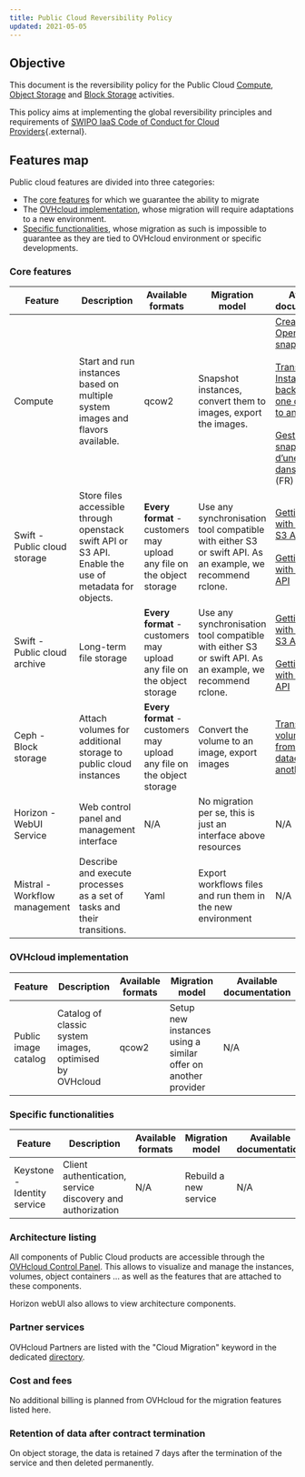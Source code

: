 ```yaml
---
title: Public Cloud Reversibility Policy
updated: 2021-05-05
---
```


## Objective

This document is the reversibility policy for the Public Cloud [Compute](https://www.ovhcloud.com/en-gb/public-cloud/compute/), [Object Storage](https://www.ovhcloud.com/en-gb/public-cloud/object-storage/) and [Block Storage](https://www.ovhcloud.com/en-gb/public-cloud/block-storage/) activities.

This policy aims at implementing the global reversibility principles and requirements of [SWIPO IaaS Code of Conduct for Cloud Providers](https://swipo.eu/download-section/copyrighted-downloads/){.external}.

## Features map

Public cloud features are divided into three categories:

- The [core features](#core-features) for which we guarantee the ability to migrate
- The [OVHcloud implementation](#ovhcloud-implementation), whose migration will require adaptations to a new environment.
- [Specific functionalities](#specific-functionalities), whose migration as such is impossible to guarantee as they are tied to OVHcloud environment or specific developments.

### Core features <a name="core-features"></a>

|Feature|Description|Available formats|Migration model|Available documentation|
|---|---|---|---|---|
|Compute|Start and run instances based on multiple system images and flavors available.|qcow2|Snapshot instances, convert them to images, export the images.|[Create and use OpenStack snapshots](https://www.ovh.com/blog/create-and-use-openstack-snapshots/)<br><br>[Transfer an Instance backup from one datacentre to another](/pages/public_cloud/compute/transfer_instance_backup_from_one_datacentre_to_another)<br><br>[Gestion des snapshots d’une instance dans horizon](/pages/public_cloud/compute/managing_snapshots_in_horizon) (FR)|
|Swift - Public cloud storage|Store files accessible through openstack swift API or S3 API. Enable the use of metadata for objects.|**Every format** - customers may upload any file on the object storage|Use any synchronisation tool compatible with either S3 or swift API. As an example, we recommend rclone.|[Getting started with the Swift S3 API](/pages/storage_and_backup/object_storage/pcs_getting_started_with_the_swift_s3_api)<br><br>[Getting started with the Swift API](/pages/storage_and_backup/object_storage/pcs_getting_started_with_the_swift_api)|
|Swift - Public cloud archive|Long-term file storage|**Every format** - customers may upload any file on the object storage|Use any synchronisation tool compatible with either S3 or swift API. As an example, we recommend rclone.|[Getting started with the Swift S3 API](/pages/storage_and_backup/object_storage/pcs_getting_started_with_the_swift_s3_api)<br><br>[Getting started with the Swift API](/pages/storage_and_backup/object_storage/pcs_getting_started_with_the_swift_api)|
|Ceph - Block storage|Attach volumes for additional storage to public cloud instances|**Every format** - customers may upload any file on the object storage|Convert the volume to an image, export images|[Transfer a volume backup from one datacentre to another](/pages/public_cloud/compute/transfer_volume_backup_from_one_datacentre_to_another)|
|Horizon - WebUI Service|Web control panel and management interface|N/A|No migration per se, this is just an interface above resources|N/A|
|Mistral - Workflow management|Describe and execute processes as a set of tasks and their transitions.|Yaml|Export workflows files and run them in the new environment|N/A|

### OVHcloud implementation <a name="ovhcloud-implementation"></a>

|Feature|Description|Available formats|Migration model|Available documentation|
|---|---|---|---|---|
|Public image catalog|Catalog of classic system images, optimised by OVHcloud|qcow2|Setup new instances using a similar offer on another provider|N/A|

### Specific functionalities <a name="specific-functionalities"></a>

|Feature|Description|Available formats|Migration model|Available documentation|
|---|---|---|---|---|
|Keystone - Identity service|Client authentication, service discovery and authorization|N/A|Rebuild a new service|N/A|

### Architecture listing

All components of Public Cloud products are accessible through the [OVHcloud Control Panel](/links/manager). This allows to visualize and manage the instances, volumes, object containers ... as well as the features that are attached to these components.

Horizon webUI also allows to view architecture components.

### Partner services

OVHcloud Partners are listed with the "Cloud Migration" keyword in the dedicated [directory](https://partner.ovhcloud.com/en-gb/directory/).

### Cost and fees

No additional billing is planned from OVHcloud for the migration features listed here.

### Retention of data after contract termination

On object storage, the data is retained 7 days after the termination of the service and then deleted permanently.
